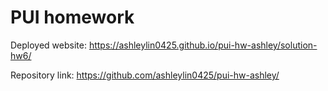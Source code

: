 # PUI homework

Deployed website: https://ashleylin0425.github.io/pui-hw-ashley/solution-hw6/

Repository link: https://github.com/ashleylin0425/pui-hw-ashley/

